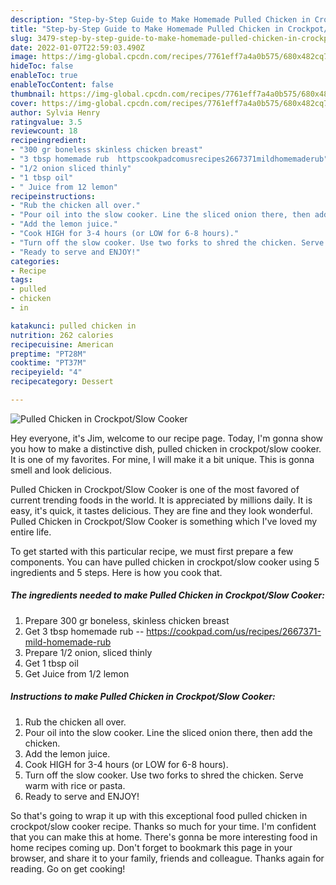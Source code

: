 ```yaml
---
description: "Step-by-Step Guide to Make Homemade Pulled Chicken in Crockpot/Slow Cooker"
title: "Step-by-Step Guide to Make Homemade Pulled Chicken in Crockpot/Slow Cooker"
slug: 3479-step-by-step-guide-to-make-homemade-pulled-chicken-in-crockpot-slow-cooker
date: 2022-01-07T22:59:03.490Z
image: https://img-global.cpcdn.com/recipes/7761eff7a4a0b575/680x482cq70/pulled-chicken-in-crockpotslow-cooker-recipe-main-photo.jpg
hideToc: false
enableToc: true
enableTocContent: false
thumbnail: https://img-global.cpcdn.com/recipes/7761eff7a4a0b575/680x482cq70/pulled-chicken-in-crockpotslow-cooker-recipe-main-photo.jpg
cover: https://img-global.cpcdn.com/recipes/7761eff7a4a0b575/680x482cq70/pulled-chicken-in-crockpotslow-cooker-recipe-main-photo.jpg
author: Sylvia Henry
ratingvalue: 3.5
reviewcount: 18
recipeingredient:
- "300 gr boneless skinless chicken breast"
- "3 tbsp homemade rub  httpscookpadcomusrecipes2667371mildhomemaderub"
- "1/2 onion sliced thinly"
- "1 tbsp oil"
- " Juice from 12 lemon"
recipeinstructions:
- "Rub the chicken all over."
- "Pour oil into the slow cooker. Line the sliced onion there, then add the chicken."
- "Add the lemon juice."
- "Cook HIGH for 3-4 hours (or LOW for 6-8 hours)."
- "Turn off the slow cooker. Use two forks to shred the chicken. Serve warm with rice or pasta."
- "Ready to serve and ENJOY!"
categories:
- Recipe
tags:
- pulled
- chicken
- in

katakunci: pulled chicken in 
nutrition: 262 calories
recipecuisine: American
preptime: "PT28M"
cooktime: "PT37M"
recipeyield: "4"
recipecategory: Dessert

---
```



![Pulled Chicken in Crockpot/Slow Cooker](https://img-global.cpcdn.com/recipes/7761eff7a4a0b575/680x482cq70/pulled-chicken-in-crockpotslow-cooker-recipe-main-photo.jpg)

Hey everyone, it's Jim, welcome to our recipe page. Today, I'm gonna show you how to make a distinctive dish, pulled chicken in crockpot/slow cooker. It is one of my favorites. For mine, I will make it a bit unique. This is gonna smell and look delicious.

Pulled Chicken in Crockpot/Slow Cooker is one of the most favored of current trending foods in the world. It is appreciated by millions daily. It is easy, it's quick, it tastes delicious. They are fine and they look wonderful. Pulled Chicken in Crockpot/Slow Cooker is something which I've loved my entire life.




To get started with this particular recipe, we must first prepare a few components. You can have pulled chicken in crockpot/slow cooker using 5 ingredients and 5 steps. Here is how you cook that.

<!--inarticleads1-->

##### The ingredients needed to make Pulled Chicken in Crockpot/Slow Cooker:

1. Prepare 300 gr boneless, skinless chicken breast
1. Get 3 tbsp homemade rub -- https://cookpad.com/us/recipes/2667371-mild-homemade-rub
1. Prepare 1/2 onion, sliced thinly
1. Get 1 tbsp oil
1. Get  Juice from 1/2 lemon




<!--inarticleads2-->

##### Instructions to make Pulled Chicken in Crockpot/Slow Cooker:

1. Rub the chicken all over.
1. Pour oil into the slow cooker. Line the sliced onion there, then add the chicken.
1. Add the lemon juice.
1. Cook HIGH for 3-4 hours (or LOW for 6-8 hours).
1. Turn off the slow cooker. Use two forks to shred the chicken. Serve warm with rice or pasta.
1. Ready to serve and ENJOY!



So that's going to wrap it up with this exceptional food pulled chicken in crockpot/slow cooker recipe. Thanks so much for your time. I'm confident that you can make this at home. There's gonna be more interesting food in home recipes coming up. Don't forget to bookmark this page in your browser, and share it to your family, friends and colleague. Thanks again for reading. Go on get cooking!
